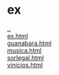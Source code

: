 # ex 
<a href='https://gabrielryanft.github.io/learning/cursoemvideo/htmlecss/html/video' target='_self' rel='prev'>..</a><br/>
<a href='https://gabrielryanft.github.io/learning/cursoemvideo/htmlecss/html/video/ex/ex.html' target='_blank' rel='next'>ex.html</a><br/>
<a href='https://gabrielryanft.github.io/learning/cursoemvideo/htmlecss/html/video/ex/guanabara.html' target='_blank' rel='next'>guanabara.html</a><br/>
<a href='https://gabrielryanft.github.io/learning/cursoemvideo/htmlecss/html/video/ex/musica.html' target='_blank' rel='next'>musica.html</a><br/>
<a href='https://gabrielryanft.github.io/learning/cursoemvideo/htmlecss/html/video/ex/sorlegal.html' target='_blank' rel='next'>sorlegal.html</a><br/>
<a href='https://gabrielryanft.github.io/learning/cursoemvideo/htmlecss/html/video/ex/vinicios.html' target='_blank' rel='next'>vinicios.html</a><br/>
